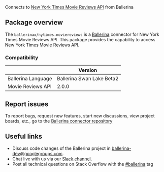Connects to [New York Times Movie Reviews API](https://developer.nytimes.com/docs/movie-reviews-api/1/overview) from Ballerina

## Package overview
The `ballerinax/nytimes.moviereviews` is a [Ballerina](https://ballerina.io/) connector for New York Times Movie Reviews API.
This package provides the capability to access New York Times Movie Reviews API.

### Compatibility
|                               | Version                         |
|-------------------------------|---------------------------------|
| Ballerina Language            | Ballerina Swan Lake Beta2       | 
| Movie Reviews API             | 2.0.0                           |

## Report issues
To report bugs, request new features, start new discussions, view project boards, etc., go to the [Ballerina connector repository](https://github.com/ballerina-platform/ballerinax-openapi-connectors)

## Useful links
- Discuss code changes of the Ballerina project in [ballerina-dev@googlegroups.com](mailto:ballerina-dev@googlegroups.com).
- Chat live with us via our [Slack channel](https://ballerina.io/community/slack/).
- Post all technical questions on Stack Overflow with the [#ballerina](https://stackoverflow.com/questions/tagged/ballerina) tag
